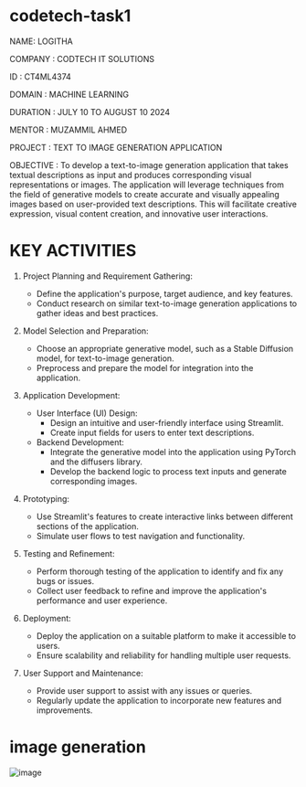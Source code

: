 # codetech-task1

NAME: LOGITHA

COMPANY : CODTECH IT SOLUTIONS

ID : CT4ML4374

DOMAIN : MACHINE LEARNING

DURATION : JULY 10 TO AUGUST 10 2024

MENTOR : MUZAMMIL AHMED

PROJECT : TEXT TO IMAGE GENERATION APPLICATION

OBJECTIVE : To develop a text-to-image generation application that takes textual descriptions as input and produces corresponding visual representations or images. The application will leverage techniques from the field of generative models to create accurate and visually appealing images based on user-provided text descriptions. This will facilitate creative expression, visual content creation, and innovative user interactions.

# KEY ACTIVITIES

1. Project Planning and Requirement Gathering:
   - Define the application's purpose, target audience, and key features.
   - Conduct research on similar text-to-image generation applications to gather ideas and best practices.

2. Model Selection and Preparation:
   - Choose an appropriate generative model, such as a Stable Diffusion model, for text-to-image generation.
   - Preprocess and prepare the model for integration into the application.

3. Application Development:
   - User Interface (UI) Design:
     - Design an intuitive and user-friendly interface using Streamlit.
     - Create input fields for users to enter text descriptions.
   - Backend Development:
     - Integrate the generative model into the application using PyTorch and the diffusers library.
     - Develop the backend logic to process text inputs and generate corresponding images.

4. Prototyping:
   - Use Streamlit's features to create interactive links between different sections of the application.
   - Simulate user flows to test navigation and functionality.

5. Testing and Refinement:
   - Perform thorough testing of the application to identify and fix any bugs or issues.
   - Collect user feedback to refine and improve the application's performance and user experience.

6. Deployment:
   - Deploy the application on a suitable platform to make it accessible to users.
   - Ensure scalability and reliability for handling multiple user requests.

7. User Support and Maintenance:
   - Provide user support to assist with any issues or queries.
   - Regularly update the application to incorporate new features and improvements.

# image generation

![image](https://github.com/user-attachments/assets/82a3e6a5-626a-4c7e-8fdf-8c2fad48d273)
